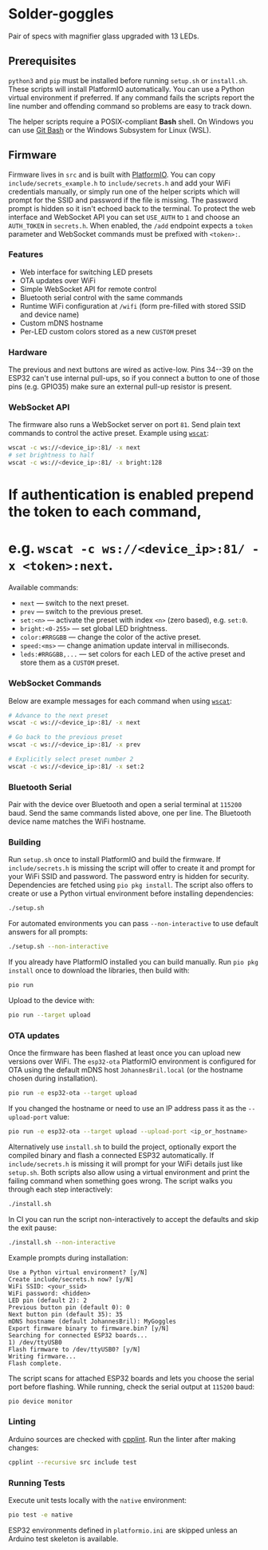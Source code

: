 # Solder-goggles

Pair of specs with magnifier glass upgraded with 13 LEDs.

## Prerequisites

`python3` and `pip` must be installed before running `setup.sh` or
`install.sh`. These scripts will install PlatformIO automatically. You
can use a Python virtual environment if preferred. If any command fails
the scripts report the line number and offending command so problems are
easy to track down.

The helper scripts require a POSIX-compliant **Bash** shell. On Windows you
can use [Git Bash](https://gitforwindows.org/) or the Windows Subsystem for
Linux (WSL).

## Firmware

Firmware lives in `src` and is built with [PlatformIO](https://platformio.org/).
You can copy `include/secrets_example.h` to `include/secrets.h` and add your
WiFi credentials manually, or simply run one of the helper scripts which will
prompt for the SSID and password if the file is missing. The password prompt is
hidden so it isn't echoed back to the terminal.
To protect the web interface and WebSocket API you can set `USE_AUTH` to `1`
and choose an `AUTH_TOKEN` in `secrets.h`. When enabled, the `/add` endpoint
expects a `token` parameter and WebSocket commands must be prefixed with
`<token>:`.

### Features
- Web interface for switching LED presets
- OTA updates over WiFi
- Simple WebSocket API for remote control
- Bluetooth serial control with the same commands
- Runtime WiFi configuration at `/wifi` (form pre-filled with stored SSID and device name)
- Custom mDNS hostname
- Per-LED custom colors stored as a new `CUSTOM` preset

### Hardware
The previous and next buttons are wired as active-low. Pins 34--39 on the
ESP32 can't use internal pull-ups, so if you connect a button to one of those
pins (e.g. GPIO35) make sure an external pull-up resistor is present.

### WebSocket API
The firmware also runs a WebSocket server on port `81`. Send plain text commands
to control the active preset. Example using [`wscat`](https://github.com/websockets/wscat):

```bash
wscat -c ws://<device_ip>:81/ -x next
# set brightness to half
wscat -c ws://<device_ip>:81/ -x bright:128
```
# If authentication is enabled prepend the token to each command,
# e.g. `wscat -c ws://<device_ip>:81/ -x <token>:next`.

Available commands:

* `next` &mdash; switch to the next preset.
* `prev` &mdash; switch to the previous preset.
* `set:<n>` &mdash; activate the preset with index `<n>` (zero based), e.g. `set:0`.
* `bright:<0-255>` &mdash; set global LED brightness.
* `color:#RRGGBB` &mdash; change the color of the active preset.
* `speed:<ms>` &mdash; change animation update interval in milliseconds.
* `leds:#RRGGBB,...` &mdash; set colors for each LED of the active preset and
  store them as a `CUSTOM` preset.

### WebSocket Commands

Below are example messages for each command when using [`wscat`](https://github.com/websockets/wscat):

```bash
# Advance to the next preset
wscat -c ws://<device_ip>:81/ -x next

# Go back to the previous preset
wscat -c ws://<device_ip>:81/ -x prev

# Explicitly select preset number 2
wscat -c ws://<device_ip>:81/ -x set:2
```

### Bluetooth Serial

Pair with the device over Bluetooth and open a serial terminal at `115200`
baud. Send the same commands listed above, one per line. The Bluetooth
device name matches the WiFi hostname.

### Building
Run `setup.sh` once to install PlatformIO and build the firmware. If
`include/secrets.h` is missing the script will offer to create it and prompt for
your WiFi SSID and password. The password entry is hidden for security.
Dependencies are fetched using `pio pkg install`. The script also offers to
create or use a Python virtual environment before installing dependencies:

```bash
./setup.sh
```
For automated environments you can pass `--non-interactive` to use default
answers for all prompts:

```bash
./setup.sh --non-interactive
```

If you already have PlatformIO installed you can build manually. Run
`pio pkg install` once to download the libraries, then build with:

```bash
pio run
```

Upload to the device with:

```bash
pio run --target upload
```

### OTA updates
Once the firmware has been flashed at least once you can upload new
versions over WiFi. The `esp32-ota` PlatformIO environment is configured
for OTA using the default mDNS host `JohannesBril.local` (or the hostname
chosen during installation).

```bash
pio run -e esp32-ota --target upload
```

If you changed the hostname or need to use an IP address pass it as the
`--upload-port` value:

```bash
pio run -e esp32-ota --target upload --upload-port <ip_or_hostname>
```

Alternatively use `install.sh` to build the project, optionally export the
compiled binary and flash a connected ESP32 automatically. If
`include/secrets.h` is missing it will prompt for your WiFi details just like
`setup.sh`. Both scripts also allow using a virtual environment and print
the failing command when something goes wrong. The script walks you through
each step interactively:

```bash
./install.sh
```
In CI you can run the script non-interactively to accept the defaults and
skip the exit pause:

```bash
./install.sh --non-interactive
```

Example prompts during installation:

```text
Use a Python virtual environment? [y/N]
Create include/secrets.h now? [y/N]
WiFi SSID: <your_ssid>
WiFi password: <hidden>
LED pin (default 2): 2
Previous button pin (default 0): 0
Next button pin (default 35): 35
mDNS hostname (default JohannesBril): MyGoggles
Export firmware binary to firmware.bin? [y/N]
Searching for connected ESP32 boards...
1) /dev/ttyUSB0
Flash firmware to /dev/ttyUSB0? [y/N]
Writing firmware...
Flash complete.
```

The script scans for attached ESP32 boards and lets you choose the serial port
before flashing. While running, check the serial output at `115200` baud:

```bash
pio device monitor
```

### Linting
Arduino sources are checked with [cpplint](https://github.com/cpplint/cpplint).
Run the linter after making changes:

```bash
cpplint --recursive src include test
```

### Running Tests
Execute unit tests locally with the `native` environment:

```bash
pio test -e native
```

ESP32 environments defined in `platformio.ini` are skipped unless an Arduino
test skeleton is available.
